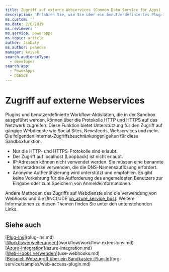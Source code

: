 ```yaml
---
title: Zugriff auf externe Webservices (Common Data Service for Apps) | MicrosoftDocs
description: 'Erfahren Sie, wie Sie über ein benutzerdefiniertes Plug-in oder eine Workflow-Aktivität auf einen Webservice zugreifen können.'
ms.custom: ''
ms.date: 2/6/2019
ms.reviewer: ''
ms.service: powerapps
ms.topic: article
author: JimDaly
ms.author: pehecke
manager: kvivek
search.audienceType:
  - developer
search.app:
  - PowerApps
  - D365CE
---
```

# Zugriff auf externe Webservices

Plugins und benutzerdefinierte Workflow-Aktivitäten, die in der Sandbox ausgeführt werden, können über die Protokolle HTTP und HTTPS auf das Netzwerk zugreifen. Diese Funktion bietet Unterstützung für den Zugriff auf gängige Webdienste wie Social Sites, Newsfeeds, Webservices und mehr. Die folgenden Internet-Zugriffsbeschränkungen gelten für diese Sandboxfunktion.  
  
- Nur die HTTP- und HTTPS-Protokolle sind erlaubt.
- Der Zugriff auf localhost (Loopback) ist nicht erlaubt.
- IP-Adressen können nicht verwendet werden. Sie müssen eine benannte Internetadresse verwenden, die die DNS-Namensauflösung erfordert.
- Anonyme Authentifizierung wird unterstützt und empfohlen. Es gibt keine Vorkehrung für die Aufforderung des angemeldeten Benutzers zur Eingabe oder zum Speichern von Anmeldeinformationen.

Andere Methoden des Zugriffs auf Webdienste sind die Verwendung von Webhooks und die [!INCLUDE [pn_azure_service_bus](../../includes/pn_azure_service_bus.md)]. Weitere Informationen zu diesen Themen finden Sie unter den untenstehenden Links.

## Siehe auch

[[Plug-Ins](plug-ins.md)](plug-ins.md)<br />
[[Workflowerweiterungen](workflow/workflow-extensions.md)](workflow/workflow-extensions.md)<br />
[[Azure-Integration](azure-integration.md)](azure-integration.md)<br />
[[Web-Hooks verwenden](use-webhooks.md)](use-webhooks.md)<br />
[[Beispiel: Webzugriff über ein Sandkasten-Plug-In](org-service/samples/web-access-plugin.md)](org-service/samples/web-access-plugin.md)
